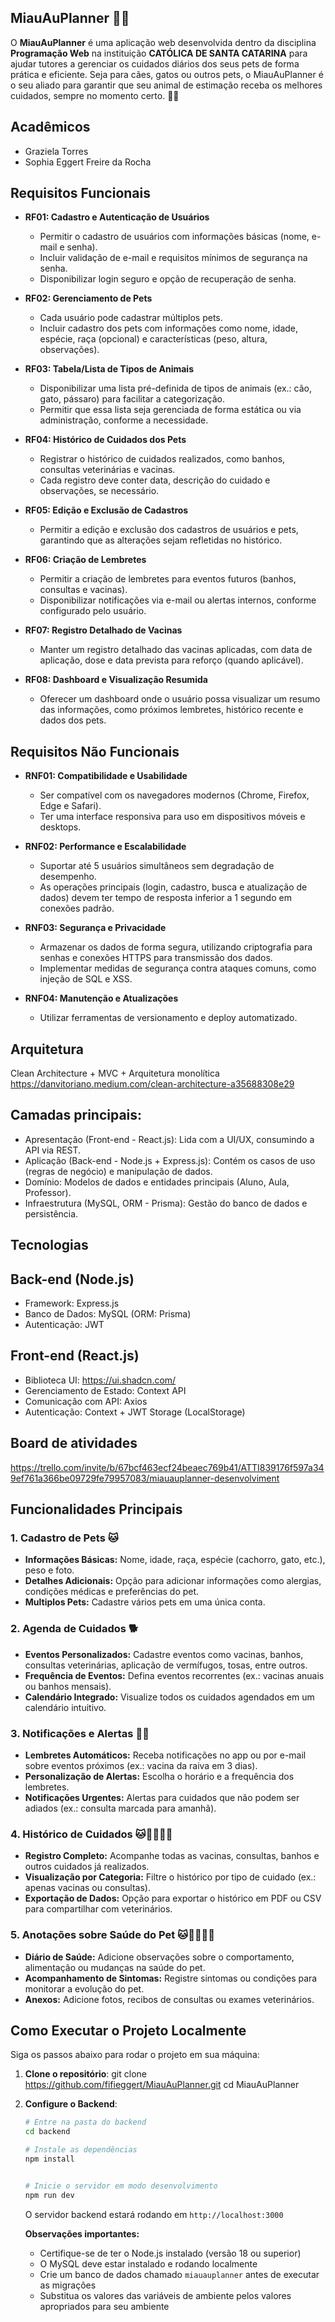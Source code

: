## MiauAuPlanner 🐾🐾

O **MiauAuPlanner** é uma aplicação web desenvolvida dentro da disciplina **Programação Web** na instituição **CATÓLICA DE SANTA CATARINA** para ajudar tutores a gerenciar os cuidados diários dos seus pets de forma prática e eficiente. 
Seja para cães, gatos ou outros pets, o MiauAuPlanner é o seu aliado para garantir que seu animal de estimação receba os melhores cuidados, sempre no momento certo. 🐶🐱

## Acadêmicos
- Graziela Torres
- Sophia Eggert Freire da Rocha

## Requisitos Funcionais

- **RF01: Cadastro e Autenticação de Usuários**  
  - Permitir o cadastro de usuários com informações básicas (nome, e-mail e senha).  
  - Incluir validação de e-mail e requisitos mínimos de segurança na senha.  
  - Disponibilizar login seguro e opção de recuperação de senha.

- **RF02: Gerenciamento de Pets**  
  - Cada usuário pode cadastrar múltiplos pets.  
  - Incluir cadastro dos pets com informações como nome, idade, espécie, raça (opcional) e características (peso, altura, observações).

- **RF03: Tabela/Lista de Tipos de Animais**  
  - Disponibilizar uma lista pré-definida de tipos de animais (ex.: cão, gato, pássaro) para facilitar a categorização.  
  - Permitir que essa lista seja gerenciada de forma estática ou via administração, conforme a necessidade.

- **RF04: Histórico de Cuidados dos Pets**  
  - Registrar o histórico de cuidados realizados, como banhos, consultas veterinárias e vacinas.  
  - Cada registro deve conter data, descrição do cuidado e observações, se necessário.

- **RF05: Edição e Exclusão de Cadastros**  
  - Permitir a edição e exclusão dos cadastros de usuários e pets, garantindo que as alterações sejam refletidas no histórico.

- **RF06: Criação de Lembretes**  
  - Permitir a criação de lembretes para eventos futuros (banhos, consultas e vacinas).  
  - Disponibilizar notificações via e-mail ou alertas internos, conforme configurado pelo usuário.

- **RF07: Registro Detalhado de Vacinas**  
  - Manter um registro detalhado das vacinas aplicadas, com data de aplicação, dose e data prevista para reforço (quando aplicável).

- **RF08: Dashboard e Visualização Resumida**  
  - Oferecer um dashboard onde o usuário possa visualizar um resumo das informações, como próximos lembretes, histórico recente e dados dos pets.

## Requisitos Não Funcionais

- **RNF01: Compatibilidade e Usabilidade**  
  - Ser compatível com os navegadores modernos (Chrome, Firefox, Edge e Safari).  
  - Ter uma interface responsiva para uso em dispositivos móveis e desktops.

- **RNF02: Performance e Escalabilidade**  
  - Suportar até 5 usuários simultâneos sem degradação de desempenho.  
  - As operações principais (login, cadastro, busca e atualização de dados) devem ter tempo de resposta inferior a 1 segundo em conexões padrão.

- **RNF03: Segurança e Privacidade**  
  - Armazenar os dados de forma segura, utilizando criptografia para senhas e conexões HTTPS para transmissão dos dados.  
  - Implementar medidas de segurança contra ataques comuns, como injeção de SQL e XSS.

- **RNF04: Manutenção e Atualizações**  
  - Utilizar ferramentas de versionamento e deploy automatizado.

## Arquitetura 

Clean Architecture + MVC + Arquitetura monolítica 
https://danvitoriano.medium.com/clean-architecture-a35688308e29

## Camadas principais:
 - Apresentação (Front-end - React.js): Lida com a UI/UX, consumindo a API via REST.
 - Aplicação (Back-end - Node.js + Express.js): Contém os casos de uso (regras de negócio) e manipulação de dados.
 - Domínio: Modelos de dados e entidades principais (Aluno, Aula, Professor).
 - Infraestrutura (MySQL, ORM - Prisma): Gestão do banco de dados e persistência.

## Tecnologias

## Back-end (Node.js)
 - Framework: Express.js
 - Banco de Dados: MySQL (ORM: Prisma)
 - Autenticação: JWT

## Front-end (React.js)
 - Biblioteca UI: https://ui.shadcn.com/
 - Gerenciamento de Estado: Context API
 - Comunicação com API: Axios
 - Autenticação: Context + JWT Storage (LocalStorage)


## Board de atividades
https://trello.com/invite/b/67bcf463ecf24beaec769b41/ATTI839176f597a349ef761a366be09729fe79957083/miauauplanner-desenvolviment



## Funcionalidades Principais

### 1. **Cadastro de Pets** 🐱
   - **Informações Básicas:** Nome, idade, raça, espécie (cachorro, gato, etc.), peso e foto.
   - **Detalhes Adicionais:** Opção para adicionar informações como alergias, condições médicas e preferências do pet.
   - **Multiplos Pets:** Cadastre vários pets em uma única conta.

### 2. **Agenda de Cuidados** 🐕
   - **Eventos Personalizados:** Cadastre eventos como vacinas, banhos, consultas veterinárias, aplicação de vermífugos, tosas, entre outros.
   - **Frequência de Eventos:** Defina eventos recorrentes (ex.: vacinas anuais ou banhos mensais).
   - **Calendário Integrado:** Visualize todos os cuidados agendados em um calendário intuitivo.

### 3. **Notificações e Alertas** 🐶📢
   - **Lembretes Automáticos:** Receba notificações no app ou por e-mail sobre eventos próximos (ex.: vacina da raiva em 3 dias).
   - **Personalização de Alertas:** Escolha o horário e a frequência dos lembretes.
   - **Notificações Urgentes:** Alertas para cuidados que não podem ser adiados (ex.: consulta marcada para amanhã).

### 4. **Histórico de Cuidados** 🐱🐶🐰💊💉
   - **Registro Completo:** Acompanhe todas as vacinas, consultas, banhos e outros cuidados já realizados.
   - **Visualização por Categoria:** Filtre o histórico por tipo de cuidado (ex.: apenas vacinas ou consultas).
   - **Exportação de Dados:** Opção para exportar o histórico em PDF ou CSV para compartilhar com veterinários.

### 5. **Anotações sobre Saúde do Pet**  🐱🐶🐰💊💉
   - **Diário de Saúde:** Adicione observações sobre o comportamento, alimentação ou mudanças na saúde do pet.
   - **Acompanhamento de Sintomas:** Registre sintomas ou condições para monitorar a evolução do pet.
   - **Anexos:** Adicione fotos, recibos de consultas ou exames veterinários.

## Como Executar o Projeto Localmente

Siga os passos abaixo para rodar o projeto em sua máquina:

1. **Clone o repositório**:
   git clone https://github.com/fifieggert/MiauAuPlanner.git
   cd MiauAuPlanner

2. **Configure o Backend**:
   ```bash
   # Entre na pasta do backend
   cd backend

   # Instale as dependências
   npm install


   # Inicie o servidor em modo desenvolvimento
   npm run dev
   ```

   O servidor backend estará rodando em `http://localhost:3000`

   **Observações importantes:**
   - Certifique-se de ter o Node.js instalado (versão 18 ou superior)
   - O MySQL deve estar instalado e rodando localmente
   - Crie um banco de dados chamado `miauauplanner` antes de executar as migrações
   - Substitua os valores das variáveis de ambiente pelos valores apropriados para seu ambiente
